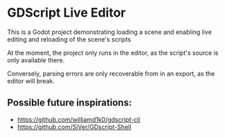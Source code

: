 # GDScript Live Editor

This is a Godot project demonstrating loading a scene and enabling live editing and reloading of the scene's scripts

At the moment, the project only runs in the editor, as the script's source is only available there.

Conversely, parsing errors are only recoverable from in an export, as the editor will break.

## Possible future inspirations:

- https://github.com/williamd1k0/gdscript-cli
- https://github.com/SjVer/GDscript-Shell